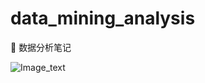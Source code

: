 # data_mining_analysis
📖 数据分析笔记

![Image_text](https://raw.githubusercontent.com/OneStepAndTwoSteps/data_mining_analysis/master/static/%E6%95%B0%E6%8D%AE%E5%88%86%E6%9E%90.jpg)
